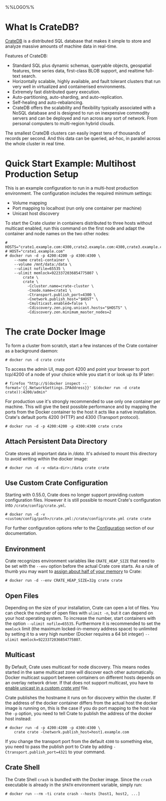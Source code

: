 %%LOGO%%

# What Is CrateDB?

[CrateDB](github.com/crate/crate) is a distributed SQL database that makes it
simple to store and analyze massive amounts of machine data in real-time.

Features of CrateDB:

- Standard SQL plus dynamic schemas, queryable objects, geospatial features, time
  series data, first-class BLOB support, and realtime full-text search.
- Horizontally scalable, highly available, and fault tolerant clusters that run
  very well in virtualized and containerised environments.
- Extremely fast distributed query execution.
- Auto-partitioning, auto-sharding, and auto-replication.
- Self-healing and auto-rebalancing.
- CrateDB offers the scalability and flexibility typically associated with a
  NoSQL database and is designed to run on inexpensive commodity servers and can
  be deployed and run across any sort of network. From personal computers to
  multi-region hybrid clouds.

The smallest CrateDB clusters can easily ingest tens of thousands of records per
second. And this data can be queried, ad-hoc, in parallel across the whole
cluster in real time.

# Quick Start Example: Multihost Production Setup

This is an example configuration to run in a multi-host production environment.
The configuration includes the required minimum settings:

-	Volume mapping
-	Port mapping to localhost (run only one container per machine)
-	Unicast host discovery

To start the Crate cluster in containers distributed to three hosts without
multicast enabled, run this command on the first node and adapt the container
and node names on the two other nodes:

```console
# HOSTS="crate1.example.com:4300,crate2.example.com:4300,crate3.example.com:4300"
# HOST="crate1.example.com"
# docker run -d -p 4200:4200 -p 4300:4300 \
    --name crate1-container \
    --volume /mnt/data:/data \
    --ulimit nofile=65535 \
    --ulimit memlock=9223372036854775807 \
        crate \
        crate \
          -Ccluster.name=crate-cluster \
          -Cnode.name=crate1 \
          -Ctransport.publish_port=4300 \
          -Cnetwork.publish_host="$HOST" \
          -Cmulticast.enabled=false \
          -Cdiscovery.zen.ping.unicast.hosts="$HOSTS" \
          -Cdiscovery.zen.minimum_master_nodes=2
```

# The crate Docker Image

To form a cluster from scratch, start a few instances of the Crate container as
a background daemon:

```console
# docker run -d crate crate
```

To access the admin UI, map port 4200 and point your browser to port tcp/4200 of
a node of your choice while you start it or look up its IP later:

```console
# firefox "http://$(docker inspect --format='{{.NetworkSettings.IPAddress}}' $(docker run -d crate crate)):4200/admin"
```

For production use it's strongly recommended to use only one container per
machine. This will give the best possible performance and by mapping the ports
from the Docker container to the host it acts like a native installation.
Crate's default ports 4200 (HTTP) and 4300 (Transport protocol).

```console
# docker run -d -p 4200:4200 -p 4300:4300 crate crate
```

## Attach Persistent Data Directory

Crate stores all important data in */data*. It's advised to mount this directory
to avoid writing within the docker image:

```console
# docker run -d -v <data-dir>:/data crate crate
```

## Use Custom Crate Configuration

Starting with 0.55.0, Crate does no longer support providing custom
configuration files. However it is still possible to mount Crate's configuration
into `/crate/config/crate.yml`.

```console
# docker run -d -v <custom/config/path>/crate.yml:/crate/config/crate.yml crate crate
```

For further configuration options refer to the
[Configuration](https://crate.io/docs/stable/configuration.html) section of our
documentation.

## Environment

Crate recognizes environment variables like `CRATE_HEAP_SIZE` that need to be
set with the `--env` option before the actual Crate core starts. As a rule of
thumb you may want to [assign about half of your
memory](https://crate.io/docs/reference/en/latest/configuration.html#crate-heap-size)
to Crate:

```console
# docker run -d --env CRATE_HEAP_SIZE=32g crate crate
```

## Open Files

Depending on the size of your installation, Crate can open a lot of files. You
can check the number of open files with `ulimit -n`, but it can depend on your
host operating system. To increase the number, start containers with the
option `--ulimit nofile=65535`. Furthermore it is recommended to set the
`memlock` limit (the maximum locked-in-memory address space) to unlimited by
setting it to a very high number (Docker requires a 64 bit integer)
`--ulimit memlock=9223372036854775807`.

## Multicast

By Default, Crate uses multicast for node discovery. This means nodes started in
the same multicast zone will discover each other automatically. Docker multicast
support between containers on different hosts depends on an overlay network
driver. If that does not support multicast, you have to [enable unicast in a
custom
*crate.yml*](https://crate.io/docs/reference/best_practice/multi_node_setup.html)
file.

Crate publishes the hostname it runs on for discovery within the cluster. If the
address of the docker container differs from the actual host the docker image is
running on, this is the case if you do port mapping to the host via the `-p`
option, you need to tell Crate to publish the address of the docker host
instead:

```console
# docker run -d -p 4200:4200 -p 4300:4300 \
    crate crate -Cnetwork.publish_host=host1.example.com
```

If you change the transport port from the default `4300` to something else, you
need to pass the publish port to Crate by adding `-Ctransport.publish_port=4321`
to your command.

## Crate Shell

The Crate Shell `crash` is bundled with the Docker image. Since the `crash`
executable is already in the `$PATH` environment variable, simply run:

```console
# docker run --rm -ti crate crash --hosts [host1, host2, ...]
```
